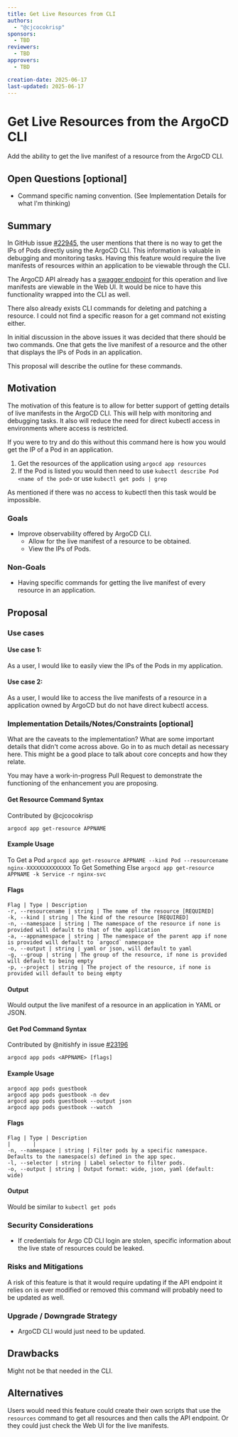 ```yaml
---
title: Get Live Resources from CLI
authors:
  - "@cjcocokrisp" 
sponsors:
  - TBD        
reviewers:
  - TBD
approvers:
  - TBD

creation-date: 2025-06-17
last-updated: 2025-06-17
---
```


# Get Live Resources from the ArgoCD CLI

Add the ability to get the live manifest of a resource from the ArgoCD CLI.

## Open Questions [optional]

- Command specific naming convention. (See Implementation Details for what I'm thinking)

## Summary

In GitHub issue [#22945](https://github.com/argoproj/argo-cd/issues/22945), the user mentions that there
is no way to get the IPs of Pods directly using the ArgoCD CLI. This information is valuable in debugging 
and monitoring tasks. Having this feature would require the live manifests of resources within an 
application to be viewable through the CLI. 

The ArgoCD API already has a [swagger endpoint](https://cd.apps.argoproj.io/swagger-ui#tag/ApplicationService/operation/ApplicationService_GetResource)
for this operation and live manifests are viewable in the Web UI. It would be nice to have this 
functionality wrapped into the CLI as well. 

There also already exists CLI commands for deleting and patching a resource. I could not find 
a specific reason for a get command not existing either.

In initial discussion in the above issues it was decided that there should be two commands. 
One that gets the live manifest of a resource and the other that displays the IPs of Pods 
in an application. 

This proposal will describe the outline for these commands.

## Motivation

The motivation of this feature is to allow for better support of getting details 
of live manifests in the ArgoCD CLI. This will help with monitoring and debugging 
tasks. It also will reduce the need for direct kubectl access in environments where
access is restricted.

If you were to try and do this without this command here is how you would get 
the IP of a Pod in an application.

1. Get the resources of the application using `argocd app resources`
2. If the Pod is listed you would then need to use `kubectl describe Pod <name of the pod>` 
or use `kubectl get pods | grep `

As mentioned if there was no access to kubectl then this task would be impossible.

### Goals

- Improve observability offered by ArgoCD CLI. 
  - Allow for the live manifest of a resource to be obtained. 
  - View the IPs of Pods. 

### Non-Goals

- Having specific commands for getting the live manifest of every resource in
an application.

## Proposal

### Use cases

#### Use case 1:
As a user, I would like to easily view the IPs of the Pods in my application. 

#### Use case 2:
As a user, I would like to access the live manifests of a resource in a application
owned by ArgoCD but do not have direct kubectl access. 

### Implementation Details/Notes/Constraints [optional]

What are the caveats to the implementation? What are some important details that didn't come across
above. Go in to as much detail as necessary here. This might be a good place to talk about core
concepts and how they relate.

You may have a work-in-progress Pull Request to demonstrate the functioning of the enhancement you are proposing.

#### Get Resource Command Syntax

Contributed by @cjcocokrisp

```argocd app get-resource APPNAME```

#### Example Usage
To  Get a Pod
```argocd app get-resource APPNAME --kind Pod --resourcename nginx-XXXXXXXXXXXXXX```
To Get Something Else
```argocd app get-resource APPNAME -k Service -r nginx-svc```

#### Flags

```
Flag | Type | Description
-r, --resourcename | string | The name of the resource [REQUIRED]
-k, --kind | string | The kind of the resource [REQUIRED]
-n, --namespace | string | The namespace of the resource if none is provided will default to that of the application
-a, --appnamespace | string | The namespace of the parent app if none is provided will default to `argocd` namespace
-o, --output | string | yaml or json, will default to yaml
-g, --group | string | The group of the resource, if none is provided will default to being empty 
-p, --project | string | The project of the resource, if none is provided will default to being empty
```

#### Output

Would output the live manifest of a resource in an application in YAML or JSON.

#### Get Pod Command Syntax

Contributed by @nitishfy in issue [#23196](https://github.com/argoproj/argo-cd/issues/23196)

`argocd app pods <APPNAME> [flags]`
#### Example Usage

```
argocd app pods guestbook
argocd app pods guestbook -n dev
argocd app pods guestbook --output json
argocd app pods guestbook --watch
```

#### Flags
```
Flag | Type | Description
|       |    
-n, --namespace | string | Filter pods by a specific namespace. Defaults to the namespace(s) defined in the app spec.
-l, --selector | string | Label selector to filter pods.
-o, --output | string | Output format: wide, json, yaml (default: wide)
```

#### Output 

Would be similar to `kubectl get pods`

### Security Considerations

- If credentials for Argo CD CLI login are stolen, specific information about the live state of resources 
could be leaked. 

### Risks and Mitigations

A risk of this feature is that it would require updating if the API endpoint it relies on is ever
modified or removed this command will probably need to be updated as well. 

### Upgrade / Downgrade Strategy

- ArgoCD CLI would just need to be updated. 

## Drawbacks

Might not be that needed in the CLI. 

## Alternatives

Users would need this feature could create their own scripts that use the `resources` command
to get all resources and then calls the API endpoint. Or they could just check the Web UI for 
the live manifests. 